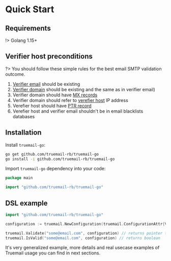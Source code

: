 # Quick Start

## Requirements

!> Golang 1.15+

## Verifier host preconditions

?> You should follow these simple rules for the best email SMTP validation outcome.

1. [Verifier email](terminology?id=verifier-email) should be existing
2. [Verifier domain](terminology?id=verifier-domain) should be existing and the same as in verifier email)
3. Verifier domain should have [MX records](terminology?id=mx-record)
4. Verifier domain should refer to [verefier host](terminology?id=verifier-host) IP address
5. Verefier host should have [PTR record](terminology?id=ptr-record)
6. Verefier host and verifier email shouldn't be in email blacklists databases

## Installation

Install `truemail-go`:

```bash
go get github.com/truemail-rb/truemail-go
go install -i github.com/truemail-rb/truemail-go
```

Import `truemail-go` dependency into your code:

```go
package main

import "github.com/truemail-rb/truemail-go"
```

## DSL example


```go
import "github.com/truemail-rb/truemail-go"

configuration := truemail.NewConfiguration(truemail.ConfigurationAttr{VerifierEmail: "verifier@example.com"})

truemail.Validate("some@email.com", configuration) // returns pointer to validatorResult with validation details and error
truemail.IsValid("some@email.com", configuration) // returns boolean
```

It's very generalized example, more details and real usecase examples of Truemail usage you can find in next sections.
